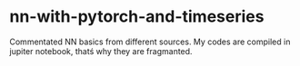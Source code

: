 # nn-with-pytorch-and-timeseries
Commentated NN basics from different sources. My codes are compiled in jupiter notebook, thatś why they are fragmanted. 
